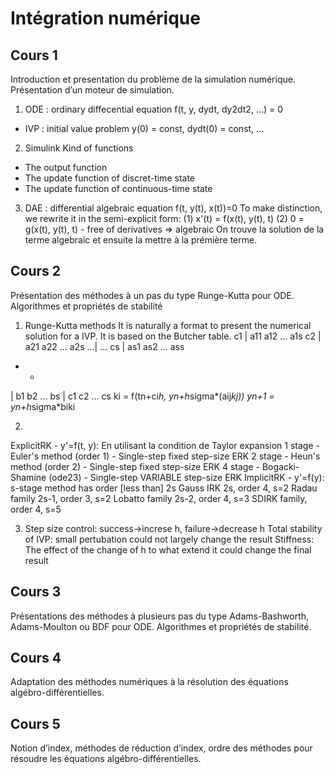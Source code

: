 # Intégration numérique

## Cours 1

Introduction et presentation du problème de la simulation numérique. Présentation d’un moteur de simulation.

1. ODE : ordinary diffecential equation f(t, y, dydt, dy2dt2, ...) = 0
* IVP : initial value problem y(0) = const, dydt(0) = const, ...

2. Simulink
Kind of functions
* The output function
* The update function of discret-time state
* The update function of continuous-time state

3. DAE : differential algebraic equation f(t, y(t), x(t))=0
To make distinction, we rewrite it in the semi-explicit form:
(1) x'(t) = f(x(t), y(t), t)
(2) 0 = g(x(t), y(t), t) - free of derivatives => algebraic
On trouve la solution de la terme algebraic et ensuite la mettre à la prémière terme.

## Cours 2

Présentation des méthodes à un pas du type Runge-Kutta pour ODE. Algorithmes et propriétés de stabilité

1. Runge-Kutta methods
It is naturally a format to present the numerical solution for a IVP.
It is based on the Butcher table. 
c1 | a11 a12 ... a1s
c2 | a21 a22 ... a2s
...| ...
cs | as1 as2 ... ass
  - -  
   | b1 b2 ... bs
   | c1 c2 ... cs
ki = f(tn+ci*h, yn+h*sigma*(aij*kj))
yn+1 = yn+h*sigma*biki 

2. 
ExplicitRK - y'=f(t, y): En utilisant la condition de Taylor expansion 
1 stage - Euler's method (order 1) - Single-step fixed step-size ERK
2 stage - Heun's method (order 2) - Single-step fixed step-size ERK
4 stage - Bogacki-Shamine (ode23) - Single-step VARIABLE  step-size ERK
ImplicitRK - y'=f(y): s-stage method has order [less than] 2s
Gauss IRK 2s, order 4, s=2
Radau family 2s-1, order 3, s=2
Lobatto family 2s-2, order 4, s=3
SDIRK family, order 4, s=5

3. Step size control: success->increse h, failure->decrease h
Total stability of IVP: small pertubation could not largely change the result
Stiffness: The effect of the change of h to what extend it could change the final result

## Cours 3

Présentations des méthodes à plusieurs pas du type Adams-Bashworth, Adams-Moulton ou BDF pour ODE. Algorithmes et propriétés de stabilité.

## Cours 4

Adaptation des méthodes numériques à la résolution des équations algébro-différentielles.

## Cours 5

Notion d’index, méthodes de réduction d’index, ordre des méthodes pour résoudre les équations algébro-différentielles.

